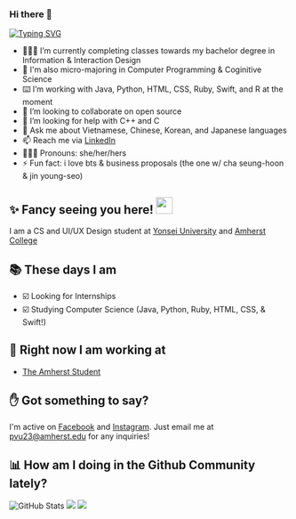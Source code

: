 ### Hi there 👋 
[![Typing SVG](https://readme-typing-svg.herokuapp.com?duration=6000&background=FFE30000&multiline=true&lines=This+is+Pho;and+I'm+not+your+rice+noodle+%F0%9F%8D%9C)](https://git.io/typing-svg)

- 👩🏻‍💻 I’m currently completing classes towards my bachelor degree in Information & Interaction Design 
- 🧠 I'm also micro-majoring in Computer Programming & Coginitive Science
- ⌨️ I’m working with Java, Python, HTML, CSS, Ruby, Swift, and R at the moment
- 👯 I’m looking to collaborate on open source
- 🤔 I’m looking for help with C++ and C
- 💬 Ask me about Vietnamese, Chinese, Korean, and Japanese languages
- 📫 Reach me via [LinkedIn](https://www.linkedin.com/in/phovu/)
- 👩🏻‍💼 Pronouns: she/her/hers
- ⚡ Fun fact: i love bts & business proposals (the one w/ cha seung-hoon & jin young-seo)

## ✨ Fancy seeing you here! <img src="https://media4.giphy.com/media/3oEjI4sFlp73fvEYgw/200.gif" width="30px">

I am a CS and UI/UX Design student at [Yonsei University](https://www.yonsei.ac.kr/) and [Amherst College](https://www.amherst.edu/)

## 📚 These days I am

- ☑️ Looking for Internships
- ☑️ Studying Computer Science (Java, Python, Ruby, HTML, CSS, & Swift!)

## 🚀 Right now I am working at

- [The Amherst Student](https://amherststudent.com/)


## ✋ Got something to say?

I'm active on [Facebook](https://www.facebook.com/pvu23/) and [Instagram](https://www.instagram.com/photvu).
Just email me at pvu23@amherst.edu for any inquiries!

## 📊 How am I doing in the Github Community lately? 

![GitHub Stats](https://github-readme-stats.vercel.app/api?username=phovu&theme=tokyonight)
![](https://raw.githubusercontent.com/phovu/github-stats/master/generated/overview.svg)
![](https://raw.githubusercontent.com/phovu/github-stats/master/generated/languages.svg)
